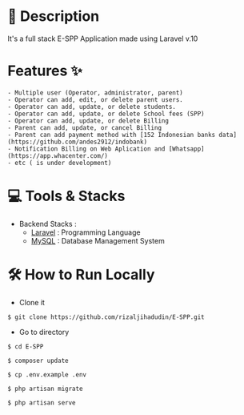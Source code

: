# 📑 Description

It's a full stack E-SPP Application made using Laravel v.10

# Features ✨

```
- Multiple user (Operator, administrator, parent)
- Operator can add, edit, or delete parent users.
- Operator can add, update, or delete students.
- Operator can add, update, or delete School fees (SPP)
- Operator can add, update, or delete Billing
- Parent can add, update, or cancel Billing
- Parent can add payment method with [152 Indonesian banks data](https://github.com/andes2912/indobank)
- Notification Billing on Web Aplication and [Whatsapp](https://app.whacenter.com/)
- etc ( is under development)
```

# 💻 Tools & Stacks

-   Backend Stacks :
    -   [Laravel](https://laravel.com/) : Programming Language
    -   [MySQL](https://www.mysql.com/) : Database Management System

# 🛠️ How to Run Locally

-   Clone it

```
$ git clone https://github.com/rizaljihadudin/E-SPP.git
```

-   Go to directory

```
$ cd E-SPP
```

```
$ composer update
```

```
$ cp .env.example .env
```

```
$ php artisan migrate
```

```
$ php artisan serve
```
